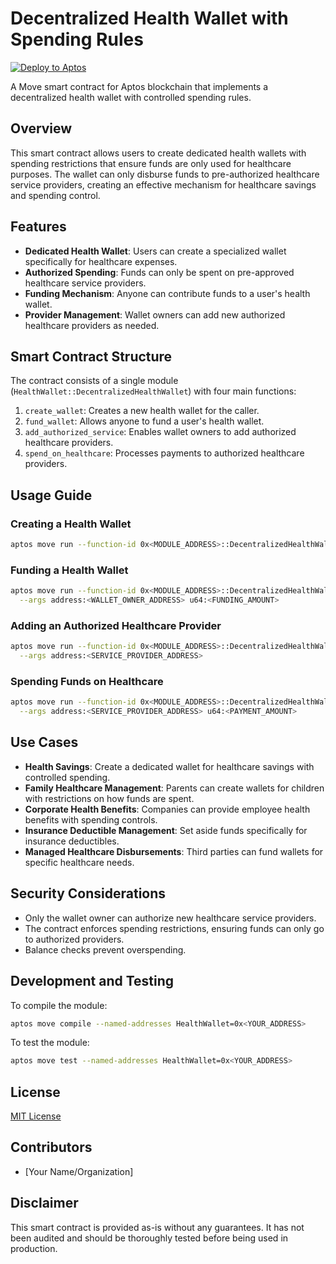 # Decentralized Health Wallet with Spending Rules

[![Deploy to Aptos](https://explorer.aptoslabs.com/favicon.ico)](https://explorer.aptoslabs.com/txn/0x5b379dced432a377b5cfd036762ae981eab139a8c36d29525f76ee88870d970f?network=devnet)

A Move smart contract for Aptos blockchain that implements a decentralized health wallet with controlled spending rules.

## Overview

This smart contract allows users to create dedicated health wallets with spending restrictions that ensure funds are only used for healthcare purposes. The wallet can only disburse funds to pre-authorized healthcare service providers, creating an effective mechanism for healthcare savings and spending control.

## Features

- **Dedicated Health Wallet**: Users can create a specialized wallet specifically for healthcare expenses.
- **Authorized Spending**: Funds can only be spent on pre-approved healthcare service providers.
- **Funding Mechanism**: Anyone can contribute funds to a user's health wallet.
- **Provider Management**: Wallet owners can add new authorized healthcare providers as needed.

## Smart Contract Structure

The contract consists of a single module (`HealthWallet::DecentralizedHealthWallet`) with four main functions:

1. `create_wallet`: Creates a new health wallet for the caller.
2. `fund_wallet`: Allows anyone to fund a user's health wallet.
3. `add_authorized_service`: Enables wallet owners to add authorized healthcare providers.
4. `spend_on_healthcare`: Processes payments to authorized healthcare providers.

## Usage Guide

### Creating a Health Wallet

```bash
aptos move run --function-id 0x<MODULE_ADDRESS>::DecentralizedHealthWallet::create_wallet
```

### Funding a Health Wallet

```bash
aptos move run --function-id 0x<MODULE_ADDRESS>::DecentralizedHealthWallet::fund_wallet \
  --args address:<WALLET_OWNER_ADDRESS> u64:<FUNDING_AMOUNT>
```

### Adding an Authorized Healthcare Provider

```bash
aptos move run --function-id 0x<MODULE_ADDRESS>::DecentralizedHealthWallet::add_authorized_service \
  --args address:<SERVICE_PROVIDER_ADDRESS>
```

### Spending Funds on Healthcare

```bash
aptos move run --function-id 0x<MODULE_ADDRESS>::DecentralizedHealthWallet::spend_on_healthcare \
  --args address:<SERVICE_PROVIDER_ADDRESS> u64:<PAYMENT_AMOUNT>
```

## Use Cases

- **Health Savings**: Create a dedicated wallet for healthcare savings with controlled spending.
- **Family Healthcare Management**: Parents can create wallets for children with restrictions on how funds are spent.
- **Corporate Health Benefits**: Companies can provide employee health benefits with spending controls.
- **Insurance Deductible Management**: Set aside funds specifically for insurance deductibles.
- **Managed Healthcare Disbursements**: Third parties can fund wallets for specific healthcare needs.

## Security Considerations

- Only the wallet owner can authorize new healthcare service providers.
- The contract enforces spending restrictions, ensuring funds can only go to authorized providers.
- Balance checks prevent overspending.

## Development and Testing

To compile the module:

```bash
aptos move compile --named-addresses HealthWallet=0x<YOUR_ADDRESS>
```

To test the module:

```bash
aptos move test --named-addresses HealthWallet=0x<YOUR_ADDRESS>
```

## License

[MIT License](LICENSE)

## Contributors

- [Your Name/Organization]

## Disclaimer

This smart contract is provided as-is without any guarantees. It has not been audited and should be thoroughly tested before being used in production.
